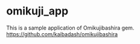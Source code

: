 # omikuji_app

This is a sample application of Omikujibashira gem.
https://github.com/kaibadash/omikujibashira

